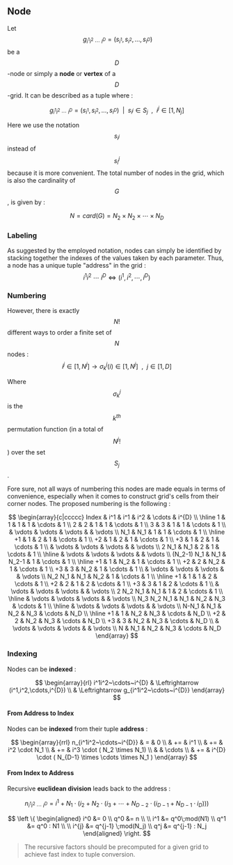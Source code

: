 ## Node

Let $$~g_{i^1i^2~\cdots~i^{D}} = (s_{i^1}, s_{i^2}, ..., s_{i^{D}})$$ be a $$D$$-node or simply a **node** or **vertex** of a $$D$$-grid. It can be described as a tuple where :

$$
g_{i^1i^2~\cdots~i^{D}} = (s_{i^1}, s_{i^2}, ..., s_{i^{D}} )
~~|~~
s_{i^j} \in S_j
~~,~~
i^j \in [1,N_j]
$$

Here we use the notation $$s_{i^j}$$ instead of $$s_i^j$$ because it is more convenient. The total number of nodes in the grid, which is also the cardinality of $$G$$, is given by :

$$
N = card(G) = N_2 \times N_2 \times \cdots \times N_{D}
$$
### Labeling

As suggested by the employed notation, nodes can simply be identified by stacking together the indexes of the values taken by each parameter. Thus, a node has a unique tuple "address" in the grid :
$$
{i^1i^2~\cdots~i^{D}} \Leftrightarrow (i^1,i^2,\cdots,i^{D})
$$

### Numbering

However, there is exactly $$N!$$ different ways to order a finite set of $$N$$ nodes :
$$
i^j \in [1,N^j] \longrightarrow \sigma_k^j(i) \in [1,N^j]
~~,~~
j \in [1,D]
$$

Where $$\sigma_k^j$$ is the $$k^{th}$$ permutation function (in a total of $$N^j!$$) over the set $$S_j$$.

Fore sure, not all ways of numbering this nodes are made equals in terms of convenience, especially when it comes to construct grid's cells from their corner nodes. The proposed numbering is the following :

$$
\begin{array}{c|ccccc}
  Index         & i^1       & i^1     & i^2     & \cdots  & i^{D}     \\
  \hline
  1             & 1         & 1       & 1       & \cdots  & 1         \\
  2             & 2         & 1       & 1       & \cdots  & 1         \\
  3             & 3         & 1       & 1       & \cdots  & 1         \\
                & \vdots    & \vdots  & \vdots  &         & \vdots    \\
  N_1           &  N_1      & 1       & 1       & \cdots  & 1         \\
  \hline
  +1            & 1         & 2       & 1       & \cdots  & 1         \\
  +2            & 1         & 2       & 1       & \cdots  & 1         \\
  +3            & 1         & 2       & 1       & \cdots  & 1         \\
                & \vdots    & \vdots  & \vdots  &         & \vdots    \\
  2 N_1         & N_1       & 2       & 1       & \cdots  & 1         \\
  \hline
                & \vdots    & \vdots  & \vdots  &         & \vdots    \\
  (N_2-1) N_1   & N_1    & N_2-1   & 1       & \cdots  & 1         \\
  \hline
  +1            & 1         & N_2     & 1       & \cdots  & 1         \\
  +2            & 2         & N_2     & 1       & \cdots  & 1         \\
  +3            & 3         & N_2     & 1       & \cdots  & 1         \\
                & \vdots    & \vdots  & \vdots  &         & \vdots    \\
  N_2 N_1       & N_1       & N_2     & 1       & \cdots  & 1         \\
  \hline
  +1            & 1         & 1       & 2       & \cdots  & 1         \\
  +2            & 2         & 1       & 2       & \cdots  & 1         \\
  +3            & 3         & 1       & 2       & \cdots  & 1         \\
                & \vdots    & \vdots  & \vdots  &         & \vdots    \\
  2 N_2 N_1     & N_1       & 1       & 2       & \cdots  & 1         \\
  \hline
                & \vdots    & \vdots  & \vdots  &         & \vdots    \\
  N_3 N_2 N_1  & N_1       & N_2     & N_3     & \cdots  & 1         \\
  \hline
                & \vdots    & \vdots  & \vdots  &         & \vdots    \\
  N-N_1         & N_1       & N_2     & N_3     & \cdots  & N_D       \\
  \hline
  +1            & 1         & N_2     & N_3     & \cdots  & N_D       \\
  +2            & 2         & N_2     & N_3     & \cdots  & N_D       \\
  +3            & 3         & N_2     & N_3     & \cdots  & N_D       \\
                & \vdots    & \vdots  & \vdots  &         & \vdots    \\
  N             & N_1       & N_2     & N_3     & \cdots  & N_D           
\end{array}
$$


### Indexing

Nodes can be **indexed** :

$$
\begin{array}{rl}
i^1i^2~\cdots~i^{D}				& \Leftrightarrow (i^1,i^2,\cdots,i^{D})	\\
                          & \Leftrightarrow g_{i^1i^2~\cdots~i^{D}}
\end{array}
$$

#### From Address to Index

Nodes can be **indexed** from their tuple **address** :

$$
\begin{array}{rrl}
n_{i^1i^2~\cdots~i^{D}}	& 	=	& 0 									\\
                        &	 +=	&	i^1 								\\
                        &	 +=	&	i^2 \cdot N_1  					\\
                        &	 +=	&	i^3 \cdot ( N_2 \times N_1) 		\\
                        &	 		&	\cdots							\\
                        &	 +=	&	i^{D} \cdot ( N_{D-1} \times \cdots \times N_1 )
\end{array}
$$

#### From Index to Address

Recursive **euclidean division** leads back to the address :

$$
n_{i^1i^2~\cdots~i^{D}} = i^1 + N_1 \cdot (i_2 + N_2 \cdot (i_3 + \cdots + N_{D-2} \cdot (i_{D-1} + N_{D-1} \cdot i_D)))
$$

$$
\left \{
\begin{aligned}
  i^0 	&= 0 \\
  q^0 	&= n \\
                \\
  i^1		&= q^0\;mod(N1) \\
  q^1 	&= q^0 : N1 \\
                \\
  i^{j} &= q^{j-1} \;mod(N_j) \\
  q^j 	&= q^{j-1} : N_j
\end{aligned}
\right.
$$

> The recursive factors should be precomputed for a given grid to achieve fast index to tuple conversion.
